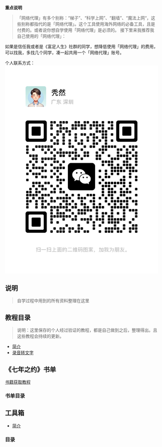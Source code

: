 **重点说明**
>「网络代理」有多个别称：“梯子”、“科学上网”、“翻墙”、“魔法上网“，这些别称都指代的是「网络代理」。这个工具使用海外网络的必备工具，且是付费的。或者说你想自学使用「网络代理」是必须的。
接下里来我推荐我自己使用的「网络代理」：

如果是信任我或者是《富足人生》社群的同学，想降低使用「网络代理」的费用，可以找我，多找几个同学，凑一起共用一个「网络代理」账号。

个人联系方式：
![](./images/wechat.JPG)
## 说明
> 自学过程中用到的所有资料整理在这里

## 教程目录
> 说明：这里保存的个人经过验证的教程，都是自己做到之后，整理得出。且这些教程会持续的更新。

- [简介](./guide/README.md)
- [录音转文字](./guide/录音转文字.md)

## 《七年之约》书单
[书籍获取教程](./guide/BookAcquisitionTutorial.md)

### 书单目录

## 工具箱
- [简介](./toolbox/README.md)
### 目录
